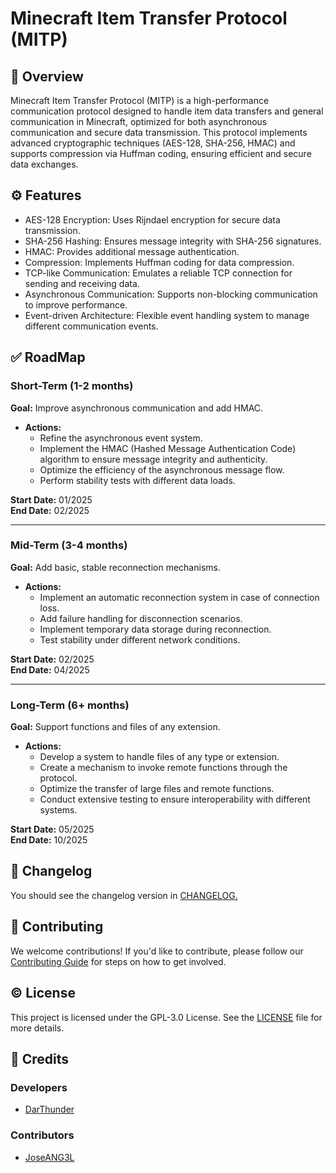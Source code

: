 # Minecraft Item Transfer Protocol (MITP)
## 🔎 Overview
Minecraft Item Transfer Protocol (MITP) is a high-performance communication protocol designed to handle item data transfers and general communication in Minecraft, optimized for both asynchronous communication and secure data transmission. This protocol implements advanced cryptographic techniques (AES-128, SHA-256, HMAC) and supports compression via Huffman coding, ensuring efficient and secure data exchanges.

## ⚙️ Features
- AES-128 Encryption: Uses Rijndael encryption for secure data transmission.
- SHA-256 Hashing: Ensures message integrity with SHA-256 signatures.
- HMAC: Provides additional message authentication.
- Compression: Implements Huffman coding for data compression.
- TCP-like Communication: Emulates a reliable TCP connection for sending and receiving data.
- Asynchronous Communication: Supports non-blocking communication to improve performance.
- Event-driven Architecture: Flexible event handling system to manage different communication events.

## ✅ RoadMap
### Short-Term (1-2 months)
**Goal:** Improve asynchronous communication and add HMAC.

- **Actions:**
  - Refine the asynchronous event system.
  - Implement the HMAC (Hashed Message Authentication Code) algorithm to ensure message integrity and authenticity.
  - Optimize the efficiency of the asynchronous message flow.
  - Perform stability tests with different data loads.

**Start Date:** 01/2025  
**End Date:** 02/2025

---

### Mid-Term (3-4 months)
**Goal:** Add basic, stable reconnection mechanisms.

- **Actions:**
  - Implement an automatic reconnection system in case of connection loss.
  - Add failure handling for disconnection scenarios.
  - Implement temporary data storage during reconnection.
  - Test stability under different network conditions.

**Start Date:** 02/2025  
**End Date:** 04/2025

---

### Long-Term (6+ months)
**Goal:** Support functions and files of any extension.

- **Actions:**
  - Develop a system to handle files of any type or extension.
  - Create a mechanism to invoke remote functions through the protocol.
  - Optimize the transfer of large files and remote functions.
  - Conduct extensive testing to ensure interoperability with different systems.

**Start Date:** 05/2025  
**End Date:** 10/2025

## 🧾 Changelog
You should see the changelog version in [CHANGELOG.](./CHANGELOG.md)

## 🤝 Contributing
We welcome contributions! If you'd like to contribute, please follow our [Contributing Guide](CONTRIBUTING.md) for steps on how to get involved.

## © License
This project is licensed under the GPL-3.0 License. See the [LICENSE](./LICENSE) file for more details.

## 💎 Credits
### Developers
- [DarThunder](https://github.com/DarThunder)

### Contributors
- [JoseANG3L](https://github.com/JoseANG3L)
